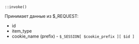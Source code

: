```

::invoke() 
```

Принимает данные из $_REQUEST: 

- id
- item_type
- cookie_name (prefix) - `$_SESSION[ $cookie_prefix ][ $id ]`


